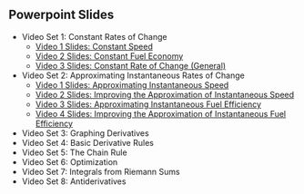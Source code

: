 ## Powerpoint Slides
  - Video Set 1: Constant Rates of Change
    - [Video 1 Slides: Constant Speed](https://drive.google.com/open?id=1yZTdd409_NPfkpfx0-l4pel-cKWd7cz9)
    - [Video 2 Slides: Constant Fuel Economy](https://drive.google.com/open?id=1WHOds4V7408SX9UNp9kER02gX2yFhVHA)
    - [Video 3 Slides: Constant Rate of Change (General)](https://drive.google.com/open?id=1MGgb4AYSB0pCfJSY8v4ytH-SCZmVqWFV)
  - Video Set 2: Approximating Instantaneous Rates of Change
    - [Video 1 Slides: Approximating Instantaneous Speed](https://drive.google.com/open?id=0B7OjER7Z3zvDdDk2Y2FLRk9MM28)
    - [Video 2 Slides: Improving the Approximation of Instantaneous Speed](https://drive.google.com/open?id=0B7OjER7Z3zvDMDlhM3VUOGZjc28)
    - [Video 3 Slides: Approximating Instantaneous Fuel Efficiency](https://drive.google.com/open?id=0B7OjER7Z3zvDMEQ4NWw4cmVsNlk)
    - [Video 4 Slides: Improving the Approximation of Instantaneous Fuel Efficiency](https://drive.google.com/open?id=0B7OjER7Z3zvDMlQ3UVkzTjhBWnc)
  - Video Set 3: Graphing Derivatives
  - Video Set 4: Basic Derivative Rules
  - Video Set 5: The Chain Rule
  - Video Set 6: Optimization
  - Video Set 7: Integrals from Riemann Sums
  - Video Set 8: Antiderivatives